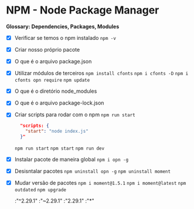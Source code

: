 # NPM - Node Package Manager

__Glossary: Dependencies, Packages, Modules__

- [x] Verificar se temos o npm instalado `npm -v`
- [x] Criar nosso próprio pacote
- [x] O que é o arquivo package.json
- [x] Utilizar módulos de terceiros
  `npm install cfonts`
  `npm i cfonts -D`
  `npm i cfonts opn require`
  `npm update`
- [x] O que é o diretório node_modules
- [x] O que é o arquivo package-lock.json
- [x] Criar scripts para rodar com o npm
  `npm run start`

  ```json
    "scripts: {
      "start": "node index.js"
    }"
  ```

  `npm run start`
  `npm start`
  `npm run dev`

- [x] Instalar pacote de maneira global
  `npm i opn -g`

- [x] Desisntalar pacotes
  `npm uninstall opn -g`
  `npm uninstall moment`

- [x] Mudar versão de pacotes
  `npm i moment@1.5.1`
  `npm i moment@latest`
  `npm outdated`
  `npm upgrade`

  :"^2.29.1"
  :"~2.29.1"
  :"2.29.1"
  :"*"

